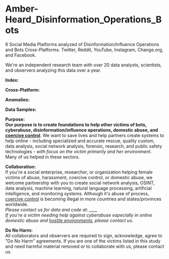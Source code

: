 # Amber-Heard_Disinformation_Operations_Bots
6 Social Media Platforms analyzed of Disinformation/Influence Operations and Bots Cross-Platforms. Twitter, Reddit, YouTube, Instagram, Change.org, and Facebook.

We're an independent research team with over 20 data analysts, scientists, and observers analyzing this data over a year.

<b>Index:</b>


<b>Cross-Platform:</b>


<b>Anomalies:</b>




<b>Data Samples:</b>




<b>Purpose:</b><br>
<b>Our purpose is to create foundations to help other victims of bots, cyberabuse, disinformation/influence operations, domestic abuse, and <a href="https://www.connecticutprotectivemoms.org/coercive-control-legislation-in-the">coercive control</a></b>. We want to save lives and help partners create systems to help online - including specialized and accurate rescue, quality custom, data analysis, social network analysis, forensic, research, and public safety technologies - <i>with focus on the victim primarily and her environment</i>. Many of us helped in these sectors.

<b>Collaboration:</b> <br>
If you're a social enterprise, researcher, or organization helping female victims of abuse, harassment, coercive control, or domestic abuse, we welcome partnership with you to create social network analysis, OSINT, data analysis, machine learning, natural language processing, artificial intelligence, and monitoring systems. Although it's abuse of process, <a href="https://www.connecticutprotectivemoms.org/coercive-control-legislation-in-the">coercive control</a> is becoming illegal in more countries and states/provinces worldwide. 
<br><i>Please contact us for data and code at: ____</i>
<i><br>If you're a victim needing help against cyberabuse especially in online domestic abuse and <a href="https://metta-space.com">hostile environments</a>, please contact us.</i>

<b>Do No Harm:</b> <br>
All collaborators and observers are required to sign, acknowledge, agree to "Do No Harm" agreements. If you are one of the victims listed in this study and need harmful material removed or to collaborate with us, please contact us.
